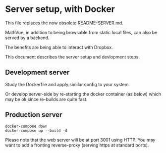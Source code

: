 # Server setup, with Docker

This file replaces the now obsolete README-SERVER.md.

MathVue, in addition to being browsable from static local files, can
also be served by a backend.

The benefits are being able to interact with Dropbox.

This document describes the server setup and devlopment steps.

## Development server

Study the Dockerfile and apply similar config to your system.

Or develop server-side by re-starting the docker container (as below)
which may be ok since re-builds are quite fast.

## Production server

```
docker-compose down
docker-compose up --build -d
```

Please note that the web server will be at port 3001 using HTTP. You
may want to add a fronting reverse-proxy (serving https at standard
ports).
